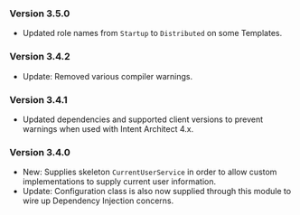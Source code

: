 ### Version 3.5.0
- Updated role names from `Startup` to `Distributed` on some Templates.

### Version 3.4.2
- Update: Removed various compiler warnings.

### Version 3.4.1

- Updated dependencies and supported client versions to prevent warnings when used with Intent Architect 4.x.

### Version 3.4.0

- New: Supplies skeleton `CurrentUserService` in order to allow custom implementations to supply current user information.
- Update: Configuration class is also now supplied through this module to wire up Dependency Injection concerns.